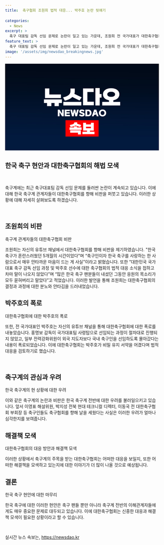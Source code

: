 ```yaml
---
title:  축구협회 조원희 법적 대응... 박주호 논란 뒷얘기

categories:
  - News
excerpt: >
  축구 대표팀 감독 선임 문제로 논란이 일고 있는 가운데, 조원희 전 국가대표가 대한축구협회를 비판하며 혼란스러운 시간이라고 밝혔다. 또한, 박주호의 법적 대응에 대해 안타까운 마음을 표현하고 정확한 답변을 요구했다. 또한, 박주호가 폭로한 홍명보 감독 선임과정에 대한 내용과 축구협회의 법적 대응에 대한 사례를 소개하며, 이에 이영표, 박지성, 이동국 등 다른 축구 관계자들도 축구협회를 향해 비판을 했다.
feature_text: >
  축구 대표팀 감독 선임 문제로 논란이 일고 있는 가운데, 조원희 전 국가대표가 대한축구협회를 비판하며 혼란스러운 시간이라고 밝혔다. 또한, 박주호의 법적 대응에 대해 안타까운 마음을 표현하고 정확한 답변을 요구했다. 또한, 박주호가 폭로한 홍명보 감독 선임과정에 대한 내용과 축구협회의 법적 대응에 대한 사례를 소개하며, 이에 이영표, 박지성, 이동국 등 다른 축구 관계자들도 축구협회를 향해 비판을 했다.
image: '/assets/img/newsdao_breakingnews.jpg'
---
```


<p><img src="/assets/img/newsdao_breakingnews.jpg" alt="implanttips 속보" /></p>

<h2 data-ke-size="size24">한국 축구 현안과 대한축구협회의 해법 모색</h2>

<p data-ke-size="size16">&nbsp;</p>

<p>축구계에는 최근 축구대표팀 감독 선임 문제를 둘러싼 논란이 계속되고 있습니다. 이에 대해 한국 축구계 관계자들이 대한축구협회를 향해 비판을 퍼붓고 있습니다. 이러한 상황에 대해 자세히 살펴보도록 하겠습니다.</p>

<p data-ke-size="size16">&nbsp;</p>

<h2 data-ke-size="size26">조원희의 비판</h2>

<p data-ke-size="size16">축구계 관계자들의 대한축구협회 비판</p>

<p>조원희는 자신의 유튜브 채널에서 대한축구협회를 향해 비판을 제기하였습니다. "한국 축구가 혼란스러웠던 5개월의 시간이었다"며 “축구인이자 한국 축구를 사랑하는 한 사람으로서 매우 안타까운 마음이 드는 게 사실”이라고 밝혔습니다. 또한 “대한민국 국가대표 축구 감독 선임 과정 및 박주호 선수에 대한 축구협회의 법적 대응 소식을 접하고 차마 말이 나오지 않았다”며 “많은 한국 축구 팬분들이 내셨던 그동안 응원의 목소리가 모두 묻혀버리고 말았다”고 적었습니다. 이러한 발언을 통해 조원희는 대한축구협회의 결정과 과정에 대한 분노와 안타김을 드러내었습니다.</p>

<h2 data-ke-size="size26">박주호의 폭로</h2>

<p data-ke-size="size16">대한축구협회에 대한 박주호의 폭로</p>

<p>또한, 전 국가대표인 박주호는 자신의 유튜브 채널을 통해 대한축구협회에 대한 폭로를 내놓았습니다. 홍명보 감독이 국가대표팀 사령탑으로 선임되는 과정이 절차대로 진행되지 않았고, 일부 전력강화위원이 외국 지도자보다 국내 축구인을 선임하도록 몰아갔다는 내용이 폭로되었습니다. 이에 대한축구협회는 박주호가 비밀 유지 서약을 어겼다며 법적 대응을 검토하기로 했습니다.</p>

<p data-ke-size="size16">&nbsp;</p>

<h2 data-ke-size="size26">축구계의 관심과 우려</h2>

<p data-ke-size="size16">한국 축구계의 현 상황에 대한 우려</p>

<p>이와 같은 축구계의 논란과 비판은 한국 축구계 전반에 대한 우려를 불러일으키고 있습니다. 앞서 이영표 해설위원, 박지성 전북 현대 테크니컬 디렉터, 이동국 전 대한축구협회 부회장 등 축구인들도 축구협회를 향해 날을 세웠다는 사실은 이러한 우려가 얼마나 심각한지를 보여줍니다.</p>

<h2 data-ke-size="size26">해결책 모색</h2>

<p data-ke-size="size16">대한축구협회의 대응 방안과 해결책 모색</p>

<p>이러한 상황에서 축구계의 주목을 받는 대한축구협회는 어떠한 대응을 보일지, 또한 어떠한 해결책을 모색하고 있는지에 대한 이야기가 더 많이 나올 것으로 예상됩니다.</p>

<h2 data-ke-size="size26">결론</h2>

<p data-ke-size="size16">한국 축구 현안에 대한 마무리</p>

<p>한국 축구에 대한 이러한 현안은 축구 팬들 뿐만 아니라 축구계 전반의 이해관계자들에게도 매우 중요한 문제로 대두되고 있습니다. 이에 대한축구협회는 신중한 대응과 해결책 모색이 필요한 상황이라고 할 수 있습니다.</p>

<p data-ke-size="size16">&nbsp;</p>
실시간 뉴스 속보는, <a href="https://newsdao.kr" rel="dofollow">https://newsdao.kr</a>


